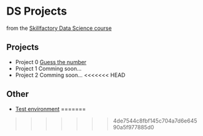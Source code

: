 # DS Projects
from the [Skillfactory Data Science course](https://skillfactory.ru/data-science)

## Projects

* Project 0 [Guess the number](https://github.com/slagovskiy/DST/tree/main/PY-8_guess-number)
* Project 1 Comming soon...
* Project 2 Comming soon...
<<<<<<< HEAD


## Other
* [Test environment](https://github.com/slagovskiy/DST/tree/main/__environment)
=======
>>>>>>> 4de7544c8fbf145c704a7d6e64590a5f977885d0
